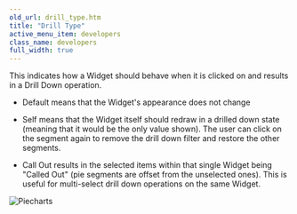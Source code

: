 ```yaml
---
old_url: drill_type.htm
title: "Drill Type"
active_menu_item: developers
class_name: developers
full_width: true
---
```



This indicates how a Widget should behave when it is clicked on and results in a Drill Down operation.

 - Default means that the Widget's appearance does not change

 - Self means that the Widget itself should redraw in a drilled down state (meaning that it would be the only value shown). The user can click on the segment again to remove the drill down filter and restore the other segments.

 - Call Out results in the selected items within that single Widget being "Called Out" (pie segments are offset from the unselected ones). This is useful for multi-select drill down operations on the same Widget.

![Piecharts](/img/docs/piecharts.zoom71.png)


